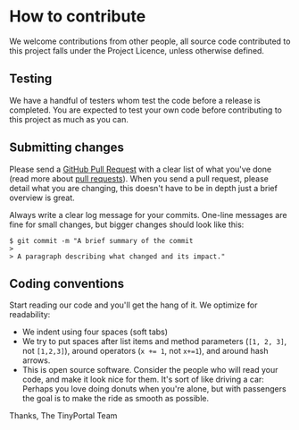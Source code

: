 # How to contribute

We welcome contributions from other people, all source code contributed to this project falls under the Project Licence, unless otherwise defined.  

## Testing

We have a handful of testers whom test the code before a release is completed. You are expected to test your own code before contributing to this project as much as you can.

## Submitting changes

Please send a [GitHub Pull Request](https://github.com/TinyPortal/ElkTP/pull/new/master) with a clear list of what you've done (read more about [pull requests](http://help.github.com/pull-requests/)). When you send a pull request, please detail what you are changing, this doesn't have to be in depth just a brief overview is great. 

Always write a clear log message for your commits. One-line messages are fine for small changes, but bigger changes should look like this:

    $ git commit -m "A brief summary of the commit
    > 
    > A paragraph describing what changed and its impact."

## Coding conventions

Start reading our code and you'll get the hang of it. We optimize for readability:

  * We indent using four spaces (soft tabs)
  * We try to put spaces after list items and method parameters (`[1, 2, 3]`, not `[1,2,3]`), around operators (`x += 1`, not `x+=1`), and around hash arrows.
  * This is open source software. Consider the people who will read your code, and make it look nice for them. It's sort of like driving a car: Perhaps you love doing donuts when you're alone, but with passengers the goal is to make the ride as smooth as possible.

Thanks,
The TinyPortal Team
